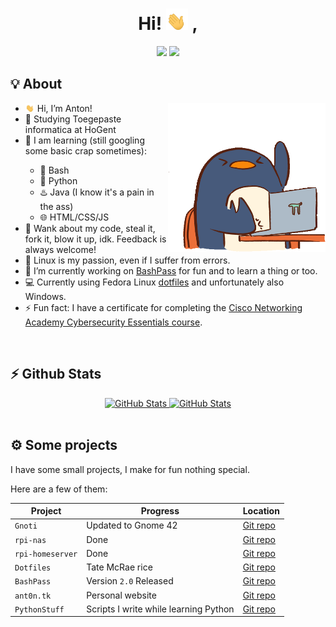 <div align="center">
   <h1>
      Hi! <img width="35" src="./assets/waving-hand.gif"> ,
   </h1>
   <a href="https://github.com/AntonVanAssche"><img width="15%" src="https://img.shields.io/badge/Github-2E3440?style=for-the-badge&logo=github&logoColor=white"></a>
   <a href="https://gitlab.com/AntonVanAssche"><img width="15%" src="https://img.shields.io/badge/Gitlab-2E3440?style=for-the-badge&logo=gitlab&logoColor=white"></a>
   <br>
</div>

<h2>💡 About</h2>

<img align="right"  width="50%" src="./assets/penguin.gif"/>

<ul>
   <li><img width="15" src="./assets/waving-hand.gif"/> Hi, I’m Anton!</li>
   <li>🏫 Studying Toegepaste informatica at HoGent</li>
   <li>🧠 I am learning (still googling some basic crap sometimes):</li>
      <ul>
         <li>🐚 Bash</li>
         <li>🐍 Python</li>
         <li>♨️ Java (I know it's a pain in the ass)</li>
         <li>🌐 HTML/CSS/JS</li>
      </ul>
   <li>👯 Wank about my code, steal it, fork it, blow it up, idk. Feedback is always welcome!</li>
   <li>🐧 Linux is my passion, even if I suffer from errors.</li>
   <li>👷 I’m currently working on <a href="https://github/AntonVanAssche/BashPass">BashPass</a> for fun and to learn a thing or too.</li>
   <li>💻 Currently using Fedora Linux <a href="https://github.com/AntonVanAssche/dotfiles">dotfiles</a> and unfortunately also Windows.</li>
   <li>⚡ Fun fact: I have a certificate for completing the <a href="https://www.credly.com/badges/9ee8cf32-505d-474f-8210-285248b698d0/public_url">Cisco Networking Academy Cybersecurity Essentials course</a>.
</ul>

<br>

<h2>⚡ Github Stats</h2>

<div align="center">
   <a href="https://github.com/AntonVanAssche">
      <img height="165em" alt="GitHub Stats" src="https://github-readme-stats.vercel.app/api?username=AntonVanAssche&count_private=true&show_icons=true&layout=compact&hide_border=true&theme=nord"/>
      <img height="165em" alt="GitHub Stats" src="https://github-readme-stats.vercel.app/api/top-langs/?username=AntonVanAssche&show_icons=true&layout=compact&hide_border=true&theme=nord"/>
   </a>
</div>

<br>

<h2>⚙️ Some projects</h2>

<p>I have some small projects, I make for fun nothing special.</p>
<p>Here are a few of them:</p>

| Project          | Progress                              | Location                                                     |
| ---------------- | ------------------------------------- | ------------------------------------------------------------ |
| `Gnoti`          | Updated to Gnome 42                   | [Git repo](https://github.com/AntonVanAssche/gnoti)          |
| `rpi-nas`        | Done                                  | [Git repo](https://github.com/AntonVanAssche/rpi-nas)        |
| `rpi-homeserver` | Done                                  | [Git repo](https://github.com/AntonVanAssche/rpi-homeserver) |
| `Dotfiles`       | Tate McRae rice                       | [Git repo](https://github.com/AntonVanAssche/dotfiles)       |
| `BashPass`       | Version `2.0` Released                | [Git repo](https://github.com/AntonVanAssche/bashpass)       |
| `ant0n.tk`       | Personal website                      | [Git repo](https://github.com/AntonVanAssche/ant0n.tk)       |
| `PythonStuff`    | Scripts I write while learning Python | [Git repo](https://github.com/AntonVanAssche/PythonStuff)    |

